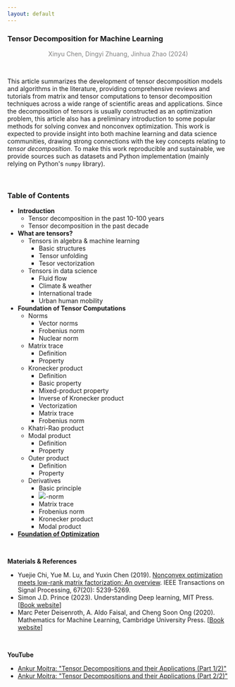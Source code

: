 ```yaml
---
layout: default
---
```


### Tensor Decomposition for Machine Learning

<p align="center"><span style="color:gray">Xinyu Chen, Dingyi Zhuang, Jinhua Zhao (2024)</span></p>

<br>

This article summarizes the development of tensor decomposition models and algorithms in the literature, providing comprehensive reviews and tutorials from matrix and tensor computations to tensor decomposition techniques across a wide range of scientific areas and applications. Since the decomposition of tensors is usually constructed as an optimization problem, this article also has a preliminary introduction to some popular methods for solving convex and nonconvex optimization. This work is expected to provide insight into both machine learning and data science communities, drawing strong connections with the key concepts relating to *tensor decomposition*. To make this work reproducible and sustainable, we provide sources such as datasets and Python implementation (mainly relying on Python's `numpy` library).

<br>

### Table of Contents

- **Introduction**
  - Tensor decomposition in the past 10-100 years
  - Tensor decomposition in the past decade
- **What are tensors?**
  - Tensors in algebra & machine learning
    - Basic structures
    - Tensor unfolding
    - Tesor vectorization
  - Tensors in data science
    - Fluid flow
    - Climate & weather
    - International trade
    - Urban human mobility
- **Foundation of Tensor Computations**
  - Norms
    - Vector norms
    - Frobenius norm
    - Nuclear norm
  - Matrix trace
    - Definition
    - Property
  - Kronecker product
    - Definition
    - Basic property
    - Mixed-product property
    - Inverse of Kronecker product
    - Vectorization
    - Matrix trace
    - Frobenius norm
  - Khatri-Rao product
  - Modal product
    - Definition
    - Property
  - Outer product
    - Definition
    - Property
  - Derivatives
    - Basic principle
    - <img style="display: inline;" src="https://latex.codecogs.com/svg.latex?&space;\ell_2"/>-norm
    - Matrix trace
    - Frobenius norm
    - Kronecker product
    - Modal product
- [**Foundation of Optimization**](https://spatiotemporal-data.github.io/tensor4ml/opt_foundation/)


<br>

**Materials & References**

- Yuejie Chi, Yue M. Lu, and Yuxin Chen (2019). [Nonconvex optimization meets low-rank matrix factorization: An overview](https://doi.org/10.1109/TSP.2019.2937282). IEEE Transactions on Signal Processing, 67(20): 5239-5269.
- Simon J.D. Prince (2023). Understanding Deep learning, MIT Press. [[Book website](https://udlbook.github.io/udlbook/)]
- Marc Peter Deisenroth, A. Aldo Faisal, and Cheng Soon Ong (2020). Mathematics for Machine Learning, Cambridge University Press. [[Book website](https://mml-book.github.io/)]

<br>

**YouTube**

- [Ankur Moitra: "Tensor Decompositions and their Applications (Part 1/2)"](https://youtu.be/UyO4igyyYQA?si=8GvZeeGXp5v80hEv)
- [Ankur Moitra: "Tensor Decompositions and their Applications (Part 2/2)"](https://www.youtube.com/watch?v=npPaMknLJWQ)

<br>
